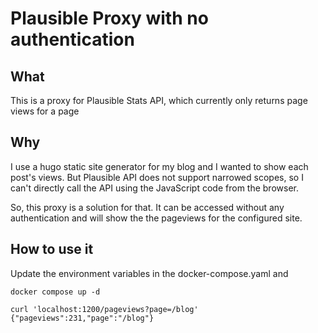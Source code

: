# Plausible Proxy with no authentication

## What

This is a proxy for Plausible Stats API, which currently only returns page views for a page

## Why

I use a hugo static site generator for my blog and I wanted to show each post's views.
But Plausible API does not support narrowed scopes, so I can't directly call the API using the JavaScript
code from the browser.

So, this proxy is a solution for that. It can be accessed without any authentication and will show the the pageviews
for the configured site.

## How to use it

Update the environment variables in the docker-compose.yaml and
```
docker compose up -d

curl 'localhost:1200/pageviews?page=/blog'
{"pageviews":231,"page":"/blog"}

```


